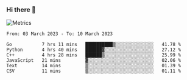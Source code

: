 ### Hi there 👋

![Metrics](https://github.com/radoapx/radoapx/blob/main/github-metrics.svg)

<!--START_SECTION:waka-->

```text
From: 03 March 2023 - To: 10 March 2023

Go           7 hrs 11 mins   ██████████▒░░░░░░░░░░░░░░   41.78 %
Python       4 hrs 40 mins   ██████▓░░░░░░░░░░░░░░░░░░   27.12 %
C++          4 hrs 28 mins   ██████▒░░░░░░░░░░░░░░░░░░   25.99 %
JavaScript   21 mins         ▓░░░░░░░░░░░░░░░░░░░░░░░░   02.06 %
Text         14 mins         ▒░░░░░░░░░░░░░░░░░░░░░░░░   01.39 %
CSV          11 mins         ▒░░░░░░░░░░░░░░░░░░░░░░░░   01.11 %
```

<!--END_SECTION:waka-->

<!--
**radoapx/radoapx** is a ✨ _special_ ✨ repository because its `README.md` (this file) appears on your GitHub profile.

Here are some ideas to get you started:

- 🔭 I’m currently working on ...
- 🌱 I’m currently learning ...
- 👯 I’m looking to collaborate on ...
- 🤔 I’m looking for help with ...
- 💬 Ask me about ...
- 📫 How to reach me: ...
- 😄 Pronouns: ...
- ⚡ Fun fact: ...
-->
